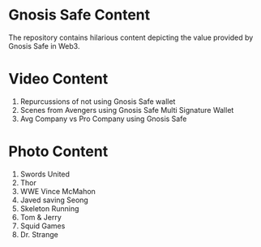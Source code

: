 # Gnosis Safe Content
The repository contains hilarious content depicting the value provided by Gnosis Safe in Web3.

# Video Content
1. Repurcussions of not using Gnosis Safe wallet
2. Scenes from Avengers using Gnosis Safe Multi Signature Wallet
3. Avg Company vs Pro Company using Gnosis Safe

# Photo Content
1. Swords United
2. Thor
3. WWE Vince McMahon
4. Javed saving Seong
5. Skeleton Running
6. Tom & Jerry
7. Squid Games
8. Dr. Strange
